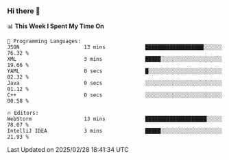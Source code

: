 ### Hi there 👋

<!--
**asdf12303116/asdf12303116** is a ✨ _special_ ✨ repository because its `README.md` (this file) appears on your GitHub profile.

Here are some ideas to get you started:

- 🔭 I’m currently working on ...
- 🌱 I’m currently learning ...
- 👯 I’m looking to collaborate on ...
- 🤔 I’m looking for help with ...
- 💬 Ask me about ...
- 📫 How to reach me: ...
- 😄 Pronouns: ...
- ⚡ Fun fact: ...
-->

<!--START_SECTION:waka-->
📊 **This Week I Spent My Time On** 

```text
💬 Programming Languages: 
JSON                     13 mins             ███████████████████░░░░░░   76.32 % 
XML                      3 mins              █████░░░░░░░░░░░░░░░░░░░░   19.66 % 
YAML                     0 secs              █░░░░░░░░░░░░░░░░░░░░░░░░   02.32 % 
Java                     0 secs              ░░░░░░░░░░░░░░░░░░░░░░░░░   01.12 % 
C++                      0 secs              ░░░░░░░░░░░░░░░░░░░░░░░░░   00.58 % 

🔥 Editors: 
WebStorm                 13 mins             ████████████████████░░░░░   78.07 % 
IntelliJ IDEA            3 mins              █████░░░░░░░░░░░░░░░░░░░░   21.93 % 
```


 Last Updated on 2025/02/28 18:41:34 UTC
<!--END_SECTION:waka-->
